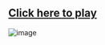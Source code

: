 ## [Click here to play](https://brunobtavares.github.io/snake-game/)
![image](https://user-images.githubusercontent.com/35853042/206876370-0c457518-74c3-46a0-b7af-ca09f3b852a3.png)
